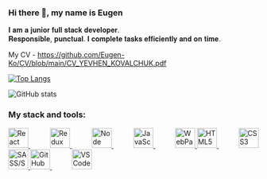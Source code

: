 ### Hi there 👋, my name is Eugen<br>
𝐈 𝐚𝐦 𝐚 𝐣𝐮𝐧𝐢𝐨𝐫 𝐟𝐮𝐥𝐥 𝐬𝐭𝐚𝐜𝐤 𝐝𝐞𝐯𝐞𝐥𝐨𝐩𝐞𝐫.<br>
𝐑𝐞𝐬𝐩𝐨𝐧𝐬𝐢𝐛𝐥𝐞, 𝐩𝐮𝐧𝐜𝐭𝐮𝐚𝐥. 𝐈 𝐜𝐨𝐦𝐩𝐥𝐞𝐭𝐞 𝐭𝐚𝐬𝐤𝐬 𝐞𝐟𝐟𝐢𝐜𝐢𝐞𝐧𝐭𝐥𝐲 𝐚𝐧𝐝 𝐨𝐧 𝐭𝐢𝐦𝐞.<br>

My CV - https://github.com/Eugen-Ko/CV/blob/main/CV_YEVHEN_KOVALCHUK.pdf

[![Top Langs](https://github-readme-stats.vercel.app/api/top-langs/?username=Eugen-Ko&show_icons=true&theme=aura)](https://github.com/anuraghazra/github-readme-stats)

![GitHub stats](https://github-readme-stats.vercel.app/api?username=Eugen-Ko&show_icons=true&theme=aura)  
<p></p>

<h3 align="left">My stack and tools:</h3>
  <p align="left">
    <a
      href="https://reactjs.org/"
      target="_blank"
      rel="noreferrer"
      style="margin-right: 40px;"
    >
      <img
        src="https://cdn.jsdelivr.net/gh/devicons/devicon/icons/react/react-original-wordmark.svg"
        alt="React"
        width="40"
        height="40"
      />
    </a>
    <a
      href="https://redux.js.org"
      target="_blank"
      rel="noreferrer"
      style="margin-right: 40px;"
    >
      <img
        src="https://cdn.jsdelivr.net/gh/devicons/devicon/icons/redux/redux-original.svg"
        alt="Redux"
        width="40"
        height="40"
      />
    </a>
    <a
      href="https://nodejs.org/uk/"
      target="_blank"
      rel="noreferrer"
      style="margin-right: 40px;"
    >
      <img
        src="https://cdn.jsdelivr.net/gh/devicons/devicon/icons/nodejs/nodejs-plain.svg"
        alt="Node Js"
        width="40"
        height="40"
      />
    </a>
    <a
      href="https://developer.mozilla.org/en-US/docs/Web/JavaScript"
      target="_blank"
      rel="noreferrer"
      style="margin-right: 40px;"
    >
      <img
        src="https://cdn.jsdelivr.net/gh/devicons/devicon/icons/javascript/javascript-plain.svg"
        alt="JavaScript"
        width="40"
        height="40"
      />
    </a>
    <a href="https://webpack.js.org" target="_blank" rel="noreferrer">
      <img
        src="https://cdn.jsdelivr.net/gh/devicons/devicon/icons/webpack/webpack-original.svg"
        alt="WebPack"
        width="40"
        height="40"
      />
    </a>
    <a
      href="https://www.w3.org/html/"
      target="_blank"
      rel="noreferrer"
      style="margin-right: 40px;"
    >
      <img
        src="https://cdn.jsdelivr.net/gh/devicons/devicon/icons/html5/html5-plain-wordmark.svg"
        alt="HTML5"
        width="40"
        height="40"
      />
    </a>
    <a
      href="https://www.w3schools.com/css/"
      target="_blank"
      rel="noreferrer"
      style="margin-right: 40px;"
    >
      <img
        src="https://cdn.jsdelivr.net/gh/devicons/devicon/icons/css3/css3-plain-wordmark.svg"
        alt="CSS3"
        width="40"
        height="40"
      />
    </a>
    <a
      href="https://sass-lang.com"
      target="_blank"
      rel="noreferrer"
      margin="20"
    >
      <img
        src="https://cdn.jsdelivr.net/gh/devicons/devicon/icons/sass/sass-original.svg"
        alt="SASS/SCSS"
        width="40"
        height="40"
        margin-right="40px"
      />
    </a>
    <a
      href="https://github.com/"
      target="_blank"
      rel="noreferrer"
      style="margin-right: 40px;"
    >
      <img
        src="https://cdn.jsdelivr.net/gh/devicons/devicon/icons/github/github-original.svg"
        alt="GitHub"
        width="40"
        height="40"
      />
    </a>
    <a
      href="https://code.visualstudio.com/"
      target="_blank"
      rel="noreferrer"
      style="margin-right: 20px;"
    >
      <img
        src="https://cdn.jsdelivr.net/gh/devicons/devicon/icons/vscode/vscode-original.svg"
        alt="VSCode"
        width="40"
        height="40"
      />
    </a>
  </p>
